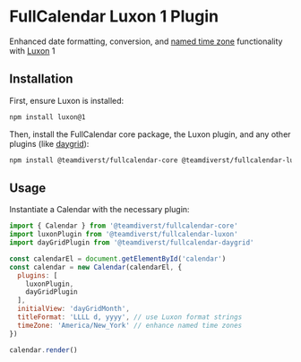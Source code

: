 
# FullCalendar Luxon 1 Plugin

Enhanced date formatting, conversion, and [named time zone](https://fullcalendar.io/docs/timeZone#named-time-zones) functionality with [Luxon](https://moment.github.io/luxon/) 1

## Installation

First, ensure Luxon is installed:

```sh
npm install luxon@1
```

Then, install the FullCalendar core package, the Luxon plugin, and any other plugins (like [daygrid](https://fullcalendar.io/docs/month-view)):

```sh
npm install @teamdiverst/fullcalendar-core @teamdiverst/fullcalendar-luxon @teamdiverst/fullcalendar-daygrid
```

## Usage

Instantiate a Calendar with the necessary plugin:

```js
import { Calendar } from '@teamdiverst/fullcalendar-core'
import luxonPlugin from '@teamdiverst/fullcalendar-luxon'
import dayGridPlugin from '@teamdiverst/fullcalendar-daygrid'

const calendarEl = document.getElementById('calendar')
const calendar = new Calendar(calendarEl, {
  plugins: [
    luxonPlugin,
    dayGridPlugin
  ],
  initialView: 'dayGridMonth',
  titleFormat: 'LLLL d, yyyy', // use Luxon format strings
  timeZone: 'America/New_York' // enhance named time zones
})

calendar.render()
```
